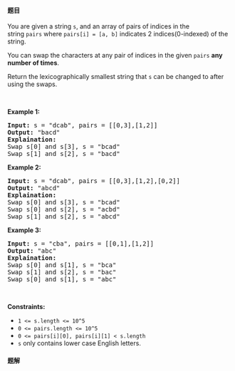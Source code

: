 #### 题目
<p>You are given a string <code>s</code>, and an array of pairs of indices in the string&nbsp;<code>pairs</code>&nbsp;where&nbsp;<code>pairs[i] =&nbsp;[a, b]</code>&nbsp;indicates 2 indices(0-indexed) of the string.</p>

<p>You can&nbsp;swap the characters at any pair of indices in the given&nbsp;<code>pairs</code>&nbsp;<strong>any number of times</strong>.</p>

<p>Return the&nbsp;lexicographically smallest string that <code>s</code>&nbsp;can be changed to after using the swaps.</p>

<p>&nbsp;</p>
<p><strong class="example">Example 1:</strong></p>

<pre>
<strong>Input:</strong> s = &quot;dcab&quot;, pairs = [[0,3],[1,2]]
<strong>Output:</strong> &quot;bacd&quot;
<strong>Explaination:</strong> 
Swap s[0] and s[3], s = &quot;bcad&quot;
Swap s[1] and s[2], s = &quot;bacd&quot;
</pre>

<p><strong class="example">Example 2:</strong></p>

<pre>
<strong>Input:</strong> s = &quot;dcab&quot;, pairs = [[0,3],[1,2],[0,2]]
<strong>Output:</strong> &quot;abcd&quot;
<strong>Explaination: </strong>
Swap s[0] and s[3], s = &quot;bcad&quot;
Swap s[0] and s[2], s = &quot;acbd&quot;
Swap s[1] and s[2], s = &quot;abcd&quot;</pre>

<p><strong class="example">Example 3:</strong></p>

<pre>
<strong>Input:</strong> s = &quot;cba&quot;, pairs = [[0,1],[1,2]]
<strong>Output:</strong> &quot;abc&quot;
<strong>Explaination: </strong>
Swap s[0] and s[1], s = &quot;bca&quot;
Swap s[1] and s[2], s = &quot;bac&quot;
Swap s[0] and s[1], s = &quot;abc&quot;
</pre>

<p>&nbsp;</p>
<p><strong>Constraints:</strong></p>

<ul>
	<li><code>1 &lt;= s.length &lt;= 10^5</code></li>
	<li><code>0 &lt;= pairs.length &lt;= 10^5</code></li>
	<li><code>0 &lt;= pairs[i][0], pairs[i][1] &lt;&nbsp;s.length</code></li>
	<li><code>s</code>&nbsp;only contains lower case English letters.</li>
</ul>


 #### 题解